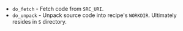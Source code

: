- `do_fetch` - Fetch code from `SRC_URI`.
- `do_unpack` - Unpack source code into recipe's `WORKDIR`.  Ultimately resides in `S` directory.